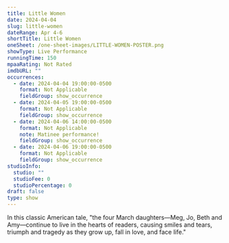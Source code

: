 ```yaml
---
title: Little Women
date: 2024-04-04
slug: little-women
dateRange: Apr 4-6
shortTitle: Little Women
oneSheet: /one-sheet-images/LITTLE-WOMEN-POSTER.png
showType: Live Performance
runningTime: 150
mpaaRating: Not Rated
imdbURL: ""
occurrences:
  - date: 2024-04-04 19:00:00-0500
    format: Not Applicable
    fieldGroup: show_occurrence
  - date: 2024-04-05 19:00:00-0500
    format: Not Applicable
    fieldGroup: show_occurrence
  - date: 2024-04-06 14:00:00-0500
    format: Not Applicable
    note: Matinee performance!
    fieldGroup: show_occurrence
  - date: 2024-04-06 19:00:00-0500
    format: Not Applicable
    fieldGroup: show_occurrence
studioInfo:
  studio: ""
  studioFee: 0
  studioPercentage: 0
draft: false
type: show
---
```

In this classic American tale, "the four March daughters—Meg, Jo, Beth and Amy—continue to live in the hearts of readers, causing smiles and tears, triumph and tragedy as they grow up, fall in love, and face life." 